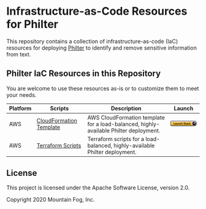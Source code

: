 # Infrastructure-as-Code Resources for Philter

This repository contains a collection of infrastructure-as-code (IaC) resources for deploying [Philter](https://www.mtnfog.com/products/philter/) to identify and remove sensitive information from text.

## Philter IaC Resources in this Repository

You are welcome to use these resources as-is or to customize them to meet your needs.

| Platform | Scripts | Description | Launch |
|----------|--------------------------------------------------------------------------------------|-------------------------------------------------------------------------------------|--------------------------------------------------------------------------------------------------------------------------------------------------------------------------------------------------------------------------------------------------------------------------------------------------------------------------------------------------|
| AWS | [CloudFormation Template](https://github.com/mtnfog/philter-infrastructure-as-code/tree/master/aws-cloudformation/) | AWS CloudFormation template for a load-balanced, highly-available Philter deployment. | [![Launch Stack](https://github.com/mtnfog/philter-infrastructure-as-code/blob/master/aws-cloudformation/cloudformation-launch-stack.png?raw=true)](https://console.aws.amazon.com/cloudformation/home?#/stacks/create/review?stackName=philter&templateURL=https://mtnfog-public.s3.amazonaws.com/philter-resources/philter-vpc-load-balanced-with-redis.json) |
| AWS | [Terraform Scripts](https://github.com/mtnfog/philter-infrastructure-as-code/tree/master/aws-terraform/) | Terraform scripts for a load-balanced, highly-available Philter deployment. | |

## License

This project is licensed under the Apache Software License, version 2.0.

Copyright 2020 Mountain Fog, Inc.
